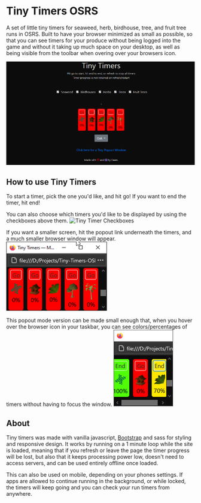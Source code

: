 # Tiny Timers OSRS
 A set of little tiny timers for seaweed, herb, birdhouse, tree, and fruit tree runs in OSRS. Built to have your browser minimized as small as possible, so that you can see timers for your produce without being logged into the game and without it taking up much space on your desktop, as well as being visible from the toolbar when overing over your browsers icon.

![Tiny Timers](/images/tinyTimersFull.png)

## How to use Tiny Timers
 To start a timer, pick the one you'd like, and hit go! If you want to end the timer, hit end!

 You can also choose which timers you'd like to be displayed by using the checkboxes above them.
 ![Tiny Timer Checkboxes](/images/tinyTimersCheckboxes)

 If you want a smaller screen, hit the popout link underneath the timers, and a much smaller browser window will appear.
 ![Tiny Timer Popout Mode](/images/tinyTimersPopout.png)

 This popout mode version can be made small enough that, when you hover over the browser icon in your taskbar, you can see colors/percentages of timers without having to focus the window.
 ![Tiny Timers in the Toolbar](/images/tinyTimersToolbar.png)

## About
 Tiny timers was made with vanilla javascript, [Bootstrap](https://getbootstrap.com/docs/4.5/getting-started/introduction/) and sass for styling and responsive design. It works by running on a 1 minute loop while the site is loaded, meaning that if you refresh or leave the page the timer progress will be lost, but also that it keeps processing power low, doesn't need to access servers, and can be used entirely offline once loaded. 

 This can also be used on mobile, depending on your phones settings. If apps are allowed to continue running in the background, or while locked, the timers will keep going and you can check your run timers from anywhere.